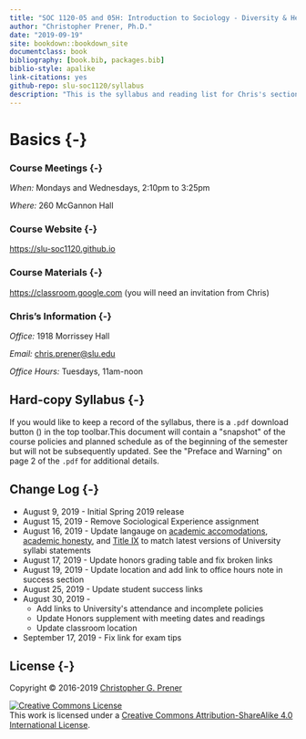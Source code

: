 ```yaml
--- 
title: "SOC 1120-05 and 05H: Introduction to Sociology - Diversity & Health"
author: "Christopher Prener, Ph.D."
date: "2019-09-19"
site: bookdown::bookdown_site
documentclass: book
bibliography: [book.bib, packages.bib]
biblio-style: apalike
link-citations: yes
github-repo: slu-soc1120/syllabus
description: "This is the syllabus and reading list for Chris's section of SOC 1120."
---
```


# Basics {-}

### Course Meetings {-}

*When:* Mondays and Wednesdays, 2:10pm to 3:25pm

*Where:* 260 McGannon Hall

### Course Website {-}

<https://slu-soc1120.github.io>

### Course Materials {-}

<https://classroom.google.com> (you will need an invitation from Chris)

### Chris’s Information {-}

*Office:* 1918 Morrissey Hall

*Email:* <chris.prener@slu.edu>

*Office Hours:* Tuesdays, 11am-noon

## Hard-copy Syllabus {-}
If you would like to keep a record of the syllabus, there is a `.pdf` download button (<i class="fa fa-file-pdf-o"></i>) in the top toolbar.This document will contain a "snapshot" of the course policies and planned schedule as of the beginning of the semester but will not be subsequently updated. See the "Preface and Warning" on page 2 of the `.pdf` for additional details.

## Change Log {-}

* August 9, 2019 - Initial Spring 2019 release
* August 15, 2019 - Remove Sociological Experience assignment
* August 16, 2019 - Update langauge on [academic accomodations](/syllabus/student-support.html), [academic honesty](/syllabus/academic-honesty.html), and [Title IX](/syllabus/harassment-and-title-ix.html) to match latest versions of University syllabi statements
* August 17, 2019 - Update honors grading table and fix broken links
* August 19, 2019 - Update location and add link to office hours note in success section
* August 25, 2019 - Update student success links
* August 30, 2019 - 
    * Add links to University's attendance and incomplete policies
    * Update Honors supplement with meeting dates and readings
    * Update classroom location
* September 17, 2019 - Fix link for exam tips

## License {-}
Copyright © 2016-2019 [Christopher G. Prener](https://chris-prener.github.io)

<a rel="license" href="http://creativecommons.org/licenses/by-sa/4.0/"><img alt="Creative Commons License" style="border-width:0" src="https://i.creativecommons.org/l/by-sa/4.0/88x31.png" /></a><br />This work is licensed under a <a rel="license" href="http://creativecommons.org/licenses/by-sa/4.0/">Creative Commons Attribution-ShareAlike 4.0 International License</a>.


